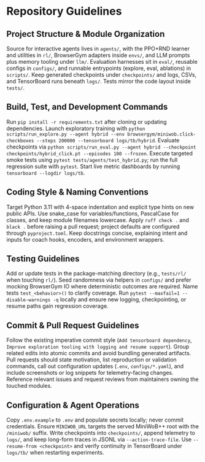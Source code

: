 # Repository Guidelines

## Project Structure & Module Organization
Source for interactive agents lives in `agents/`, with the PPO+RND learner and utilities in `rl/`, BrowserGym adapters inside `envs/`, and LLM prompts plus memory tooling under `llm/`. Evaluation harnesses sit in `eval/`, reusable configs in `configs/`, and runnable entrypoints (explore, eval, ablations) in `scripts/`. Keep generated checkpoints under `checkpoints/` and logs, CSVs, and TensorBoard runs beneath `logs/`. Tests mirror the code layout inside `tests/`.

## Build, Test, and Development Commands
Run `pip install -r requirements.txt` after cloning or updating dependencies. Launch exploratory training with `python scripts/run_explore.py --agent hybrid --env browsergym/miniwob.click-checkboxes --steps 200000 --tensorboard logs/tb/hybrid`. Evaluate checkpoints via `python scripts/run_eval.py --agent hybrid --checkpoint checkpoints/hybrid_click.pt --episodes 100 --frozen`. Execute targeted smoke tests using `pytest tests/agents/test_hybrid.py`; run the full regression suite with `pytest`. Start live metric dashboards by running `tensorboard --logdir logs/tb`.

## Coding Style & Naming Conventions
Target Python 3.11 with 4-space indentation and explicit type hints on new public APIs. Use snake_case for variables/functions, PascalCase for classes, and keep module filenames lowercase. Apply `ruff check .` and `black .` before raising a pull request; project defaults are configured through `pyproject.toml`. Keep docstrings concise, explaining intent and inputs for coach hooks, encoders, and environment wrappers.

## Testing Guidelines
Add or update tests in the package-matching directory (e.g., `tests/rl/` when touching `rl/`). Seed randomness via helpers in `configs/` and prefer mocking BrowserGym IO where deterministic outcomes are required. Name tests `test_<behavior>()` to clarify coverage. Run `pytest --maxfail=1 --disable-warnings -q` locally and ensure new logging, checkpointing, or resume paths gain regression coverage.

## Commit & Pull Request Guidelines
Follow the existing imperative commit style (`Add tensorboard dependency`, `Improve exploration tooling with logging and resume support`). Group related edits into atomic commits and avoid bundling generated artifacts. Pull requests should state motivation, list reproduction or validation commands, call out configuration updates (`.env`, `configs/*.yaml`), and include screenshots or log snippets for telemetry-facing changes. Reference relevant issues and request reviews from maintainers owning the touched modules.

## Configuration & Agent Operations
Copy `.env.example` to `.env` and populate secrets locally; never commit credentials. Ensure `MINIWOB_URL` targets the served MiniWoB++ root with the `/miniwob/` suffix. Write checkpoints into `checkpoints/`, append telemetry to `logs/`, and keep long-form traces in JSONL via `--action-trace-file`. Use `--resume-from <checkpoint>` and verify continuity in TensorBoard under `logs/tb/` when restarting experiments.

